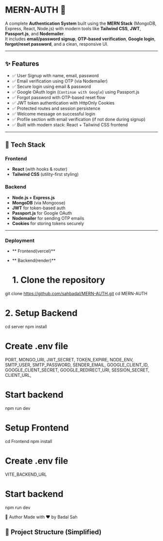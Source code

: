 # MERN-AUTH 🔐

A complete **Authentication System** built using the **MERN Stack** (MongoDB, Express, React, Node.js) with modern tools like **Tailwind CSS**, **JWT**, **Passport.js**, and **Nodemailer**.  
It includes **email/password signup**, **OTP-based verification**, **Google login**, **forgot/reset password**, and a clean, responsive UI.

---

## ✨ Features

- ✅ User Signup with name, email, password
- ✅ Email verification using OTP (via Nodemailer)
- ✅ Secure login using email & password
- ✅ Google OAuth login (`Continue with Google`) using Passport.js
- ✅ Forgot password with OTP-based reset flow
- ✅ JWT token authentication with HttpOnly Cookies
- ✅ Protected routes and session persistence
- ✅ Welcome message on successful login
- ✅ Profile section with email verification (if not done during signup)
- ✅ Built with modern stack: React + Tailwind CSS frontend

---

## 🧱 Tech Stack

### Frontend
- **React** (with hooks & router)
- **Tailwind CSS** (utility-first styling)

### Backend
- **Node.js + Express.js**
- **MongoDB** (via Mongoose)
- **JWT** for token-based auth
- **Passport.js** for Google OAuth
- **Nodemailer** for sending OTP emails
- **Cookies** for storing tokens securely

---
### Deployment
- ** Frontend(vercel)**
- ** Backend(render)**

  # 1. Clone the repository
git clone https://github.com/sahbadal/MERN-AUTH.git
cd MERN-AUTH

# 2. Setup Backend
cd server
npm install

# Create .env file
PORT,
  MONGO_URI,
  JWT_SECRET,
  TOKEN_EXPIRE,
  NODE_ENV,
  SMTP_USER,
  SMTP_PASSWORD,
  SENDER_EMAIL,
  GOOGLE_CLIENT_ID,
  GOOGLE_CLIENT_SECRET,
  GOOGLE_REDIRECT_URI,
  SESSION_SECRET,
  CLIENT_URL,

# Start backend
npm run dev

# Setup Frontend
cd Frontend
npm install 

# Create .env file 
VITE_BACKEND_URL

# Start backend
npm run dev


🙌 Author
Made with ❤️ by Badal Sah


## 📂 Project Structure (Simplified)

